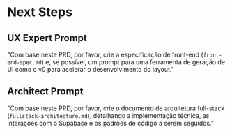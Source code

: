 # Next Steps

## UX Expert Prompt
"Com base neste PRD, por favor, crie a especificação de front-end (`front-end-spec.md`) e, se possível, um prompt para uma ferramenta de geração de UI como o v0 para acelerar o desenvolvimento do layout."

## Architect Prompt
"Com base neste PRD, por favor, crie o documento de arquitetura full-stack (`fullstack-architecture.md`), detalhando a implementação técnica, as interações com o Supabase e os padrões de código a serem seguidos."
